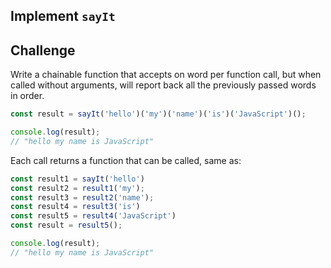 Implement `sayIt`
---

## Challenge

Write a chainable function that accepts on word per function call, but when called without arguments, 
will report back all the previously passed words in order.

```js
const result = sayIt('hello')('my')('name')('is')('JavaScript')();

console.log(result);
// "hello my name is JavaScript"
```

Each call returns a function that can be called, same as:

```js
const result1 = sayIt('hello')
const result2 = result1('my');
const result3 = result2('name');
const result4 = result3('is')
const result5 = result4('JavaScript')
const result = result5();

console.log(result);
// "hello my name is JavaScript"
```